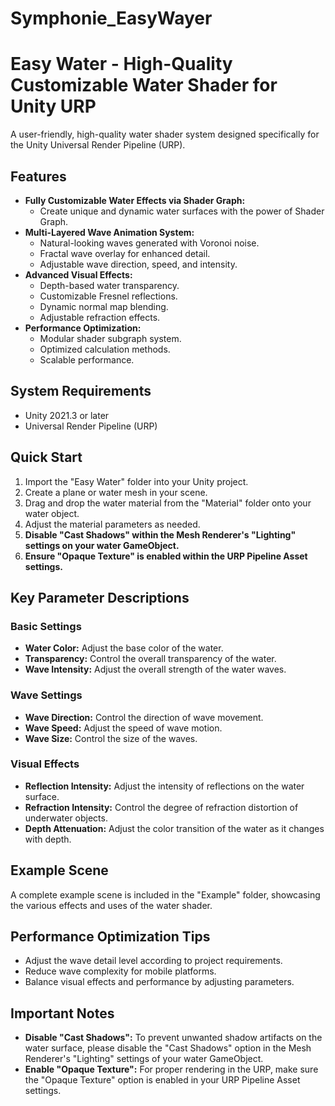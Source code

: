 # Symphonie_EasyWayer
# Easy Water - High-Quality Customizable Water Shader for Unity URP

A user-friendly, high-quality water shader system designed specifically for the Unity Universal Render Pipeline (URP).

## Features

* **Fully Customizable Water Effects via Shader Graph:**
    * Create unique and dynamic water surfaces with the power of Shader Graph.
* **Multi-Layered Wave Animation System:**
    * Natural-looking waves generated with Voronoi noise.
    * Fractal wave overlay for enhanced detail.
    * Adjustable wave direction, speed, and intensity.
* **Advanced Visual Effects:**
    * Depth-based water transparency.
    * Customizable Fresnel reflections.
    * Dynamic normal map blending.
    * Adjustable refraction effects.
* **Performance Optimization:**
    * Modular shader subgraph system.
    * Optimized calculation methods.
    * Scalable performance.

## System Requirements

* Unity 2021.3 or later
* Universal Render Pipeline (URP)

## Quick Start

1.  Import the "Easy Water" folder into your Unity project.
2.  Create a plane or water mesh in your scene.
3.  Drag and drop the water material from the "Material" folder onto your water object.
4.  Adjust the material parameters as needed.
5.  **Disable "Cast Shadows" within the Mesh Renderer's "Lighting" settings on your water GameObject.**
6.  **Ensure "Opaque Texture" is enabled within the URP Pipeline Asset settings.**

## Key Parameter Descriptions

### Basic Settings

* **Water Color:** Adjust the base color of the water.
* **Transparency:** Control the overall transparency of the water.
* **Wave Intensity:** Adjust the overall strength of the water waves.

### Wave Settings

* **Wave Direction:** Control the direction of wave movement.
* **Wave Speed:** Adjust the speed of wave motion.
* **Wave Size:** Control the size of the waves.

### Visual Effects

* **Reflection Intensity:** Adjust the intensity of reflections on the water surface.
* **Refraction Intensity:** Control the degree of refraction distortion of underwater objects.
* **Depth Attenuation:** Adjust the color transition of the water as it changes with depth.

## Example Scene

A complete example scene is included in the "Example" folder, showcasing the various effects and uses of the water shader.

## Performance Optimization Tips

* Adjust the wave detail level according to project requirements.
* Reduce wave complexity for mobile platforms.
* Balance visual effects and performance by adjusting parameters.

## Important Notes

* **Disable "Cast Shadows":** To prevent unwanted shadow artifacts on the water surface, please disable the "Cast Shadows" option in the Mesh Renderer's "Lighting" settings of your water GameObject.
* **Enable "Opaque Texture":** For proper rendering in the URP, make sure the "Opaque Texture" option is enabled in your URP Pipeline Asset settings.